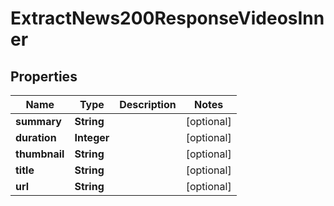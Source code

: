 

# ExtractNews200ResponseVideosInner

## Properties

Name | Type | Description | Notes
------------ | ------------- | ------------- | -------------
**summary** | **String** |  |  [optional]
**duration** | **Integer** |  |  [optional]
**thumbnail** | **String** |  |  [optional]
**title** | **String** |  |  [optional]
**url** | **String** |  |  [optional]




